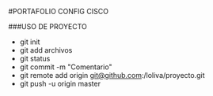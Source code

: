 #PORTAFOLIO CONFIG CISCO

###USO DE PROYECTO

 - git init
 - git add archivos
 - git status
 - git commit -m "Comentario"
 - git remote add origin git@github.com:/loliva/proyecto.git
 - git push -u origin master

